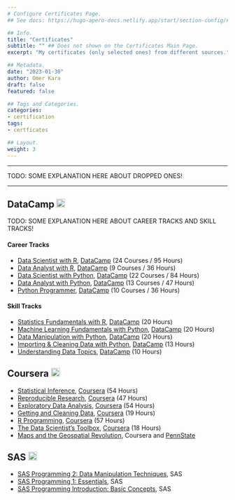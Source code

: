 ```yaml
---
# Configure Certificates Page.
## See docs: https://hugo-apero-docs.netlify.app/start/section-config/#lists-of-pages

## Info.
title: "Certificates"
subtitle: "" ## Does not shown on the Certificates Main Page.
excerpt: "My certificates (only selected ones) from different sources." ## Shown on the Certification Main Page, but does not shown on the Certificates Page.

## Metadata.
date: "2023-01-30"
author: Omer Kara
draft: false
featured: false

## Tags and Categories.
categories:
- certification
tags:
- certficates

## Layout.
weight: 3
---
```




---

TODO: SOME EXPLANATION HERE ABOUT DROPPED ONES!

---

## DataCamp <img src='/../../../img/icons/datacamp-3.png' alt="DataCamp" style="height: 20px; width:20px;"/>

TODO: SOME EXPLANATION HERE ABOUT CAREER TRACKS AND SKILL TRACKS!

#### Career Tracks
- [Data Scientist with R](https://www.datacamp.com/statement-of-accomplishment/track/d57d92c99217dd78eda1d8226453654d12495bc4), [DataCamp](https://app.datacamp.com/learn/career-tracks/data-scientist-with-r?version=6) (24 Courses / 95 Hours)
- [Data Analyst with R](https://www.datacamp.com/statement-of-accomplishment/track/3d1838bc827948c7ccca9544869a38366fd02682), [DataCamp](https://app.datacamp.com/learn/career-tracks/data-analyst-with-r?version=6) (9 Courses / 36 Hours)
- [Data Scientist with Python](https://www.datacamp.com/statement-of-accomplishment/track/70414c6cad8a023c5be8eacdf378058bb0eacc7b), [DataCamp](https://app.datacamp.com/learn/career-tracks/data-scientist-with-python?version=1) (22 Courses / 84 Hours)
- [Data Analyst with Python](https://www.datacamp.com/statement-of-accomplishment/track/1f52148ae0901b0fa33143833c09bcb1c435dbe8), [DataCamp](https://app.datacamp.com/learn/career-tracks/data-analyst-with-python?version=1) (13 Courses / 47 Hours)
- [Python Programmer](https://www.datacamp.com/statement-of-accomplishment/track/bfafbdc970fad9ee427be64a7dca8d2975381606), [DataCamp](https://app.datacamp.com/learn/career-tracks/python-programmer?version=1) (10 Courses / 36 Hours)

#### Skill Tracks
- [Statistics Fundamentals with R](https://www.datacamp.com/statement-of-accomplishment/track/f1cb9a2719dab0504f3db8735d16e53d26c7158d), [DataCamp](https://app.datacamp.com/learn/skill-tracks/learn-statistics-with-r?version=3) (20 Hours)
- [Machine Learning Fundamentals with Python](https://www.datacamp.com/statement-of-accomplishment/track/4f966d106f323b35e6d37cfe2737cb58ef05c293), [DataCamp](https://app.datacamp.com/learn/skill-tracks/machine-learning-fundamentals-with-python?version=1) (20 Hours)
- [Data Manipulation with Python](https://www.datacamp.com/statement-of-accomplishment/track/76870c5c62d2fa24b8a0dd915e16c485ae66d166), [DataCamp](https://app.datacamp.com/learn/skill-tracks/data-manipulation-with-python?version=1) (20 Hours)
- [Importing & Cleaning Data with Python](https://www.datacamp.com/statement-of-accomplishment/track/03114aedcb140af0b4dfdc97f0312f2cdb4d50fe), [DataCamp](https://app.datacamp.com/learn/skill-tracks/importing-cleaning-data-with-python?version=1) (13 Hours)
- [Understanding Data Topics](https://www.datacamp.com/statement-of-accomplishment/track/384e32a900d1752f30e4934b565b2cf918b487f4), [DataCamp](https://app.datacamp.com/learn/skill-tracks/understanding-data-topics?version=2) (10 Hours)

## Coursera <img src='/../../../img/icons/coursera.png' alt="Coursera" style="height: 20px; width:20px;"/>
- [Statistical Inference](https://www.coursera.org/account/accomplishments/verify/Z5MLDG87BXRL), [Coursera](https://www.coursera.org/learn/statistical-inference) (54 Hours)
- [Reproducible Research](/../../../repo/okara/certificates_certifications/certificates/coursera/Coursera_Reproducible_Research.pdf), [Coursera](https://www.coursera.org/learn/reproducible-research) (47 Hours)
- [Exploratory Data Analysis](/../../../repo/okara/certificates_certifications/certificates/coursera/Coursera_Exploratory_Data_Analysis.pdf), [Coursera](https://www.coursera.org/learn/exploratory-data-analysis) (54 Hours)
- [Getting and Cleaning Data](/../../../repo/okara/certificates_certifications/certificates/coursera/Coursera_Getting_and_Cleaning_Data.pdf), [Coursera](https://www.coursera.org/learn/data-cleaning) (19 Hours)
- [R Programming](/../../../repo/okara/certificates_certifications/certificates/coursera/Coursera_R_Programming.pdf), [Coursera](https://www.coursera.org/learn/r-programming) (57 Hours)
- [The Data Scientist’s Toolbox](/../../../repo/okara/certificates_certifications/certificates/coursera/Coursera_Data_Scientist_Tool_Box.pdf), [Coursera](https://www.coursera.org/learn/data-scientists-tools) (18 Hours)
- [Maps and the Geospatial Revolution](/../../../repo/okara/certificates_certifications/certificates/coursera/Coursera_Maps_and_The_Geospatial_Revolution.pdf), Coursera and [PennState](https://www.e-education.psu.edu/maps/node/1776)

## SAS <img src='/../../../img/icons/sas.png' alt="SAS" style="height: 20px; width:20px;"/>
- [SAS Programming 2: Data Manipulation Techniques](/../../../repo/okara/certificates_certifications/certificates/sas/3_-_SAS_Programming_2_-_Data_Manipulation_Techniques.pdf), SAS
- [SAS Programming 1: Essentials](/../../../repo/okara/certificates_certifications/certificates/sas/2_-_SAS_Programming_1_-_Essentials.pdf), SAS
- [SAS Programming Introduction: Basic Concepts](/../../../repo/okara/certificates_certifications/certificates/sas/1_-_SAS_Programming_Introduction_-_Basic_Concepts.pdf), SAS

